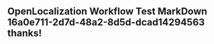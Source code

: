 <properties
ms.topic="hero-topic"
ms.test1="hero-topic"
ms.test2="test"/>


## OpenLocalization Workflow Test MarkDown 16a0e711-2d7d-48a2-8d5d-dcad14294563 thanks!



<!--HONumber=Aug16_HO1-->


